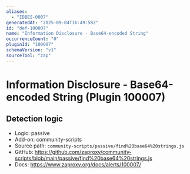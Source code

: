 ```yaml
---
aliases:
  - "IDBES-0007"
generatedAt: "2025-09-04T16:49:58Z"
id: "def-100007"
name: "Information Disclosure - Base64-encoded String"
occurrenceCount: "0"
pluginId: "100007"
schemaVersion: "v1"
sourceTool: "zap"
---
```


# Information Disclosure - Base64-encoded String (Plugin 100007)

## Detection logic

- Logic: passive
- Add-on: community-scripts
- Source path: `community-scripts/passive/find%20base64%20strings.js`
- GitHub: https://github.com/zaproxy/community-scripts/blob/main/passive/find%20base64%20strings.js
- Docs: https://www.zaproxy.org/docs/alerts/100007/

